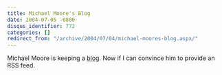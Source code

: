 ```yaml
---
title: Michael Moore's Blog
date: 2004-07-05 -0800
disqus_identifier: 772
categories: []
redirect_from: "/archive/2004/07/04/michael-moores-blog.aspx/"
---
```


Michael Moore is keeping a
[blog](http://www.michaelmoore.com/words/diary/index.php). Now if I can
convince him to provide an RSS feed.

